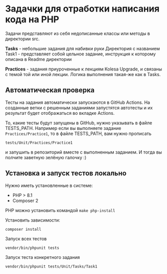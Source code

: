 # Задачки для отработки написания кода на PHP
Задачи представляют из себя недописанные классы или методы в директории src.  

**Tasks** - небольшие задания для набивки руки
Директория с названием Task1 - представляет собой цельное задание, инструкция к которому описана в Readme директории

**Practices** - задания приуроченные к лекциям Kolesa Upgrade, и связаны с темой той или иной лекции. Логика выполнения такая-же как в Tasks.

## Автоматическая проверка
Тесты на задания автоматически запускаются в GitHub Actions.
На созданные ветки с решенным заданиями запустятся автотесты и их результат будет отображаться во вкладке Actions.

То, какие тесты будут запущены в GitHub, нужно указывать в файле TESTS_PATH.
Например если вы выполняете задание ```Practices/Practice1```, то в файле TESTS_PATH, вам нужно прописать
```
tests/Unit/Practices/Practice1
```
и запушить в репозиторий вместе с выполненным заданием. И тогда вы полчите заветную зелёную галочку :)

## Установка и запуск тестов локально
Нужно иметь установленные в системе: 
- PHP > 8.1 
- Composer 2

PHP можно установить командой ```make php-install```

Установить зависимости:
```
composer install
```
Запуск всех тестов
```
vendor/bin/phpunit tests
```

Запуск теста конкретного задания
```
vendor/bin/phpunit tests/Unit/Tasks/Task1
```